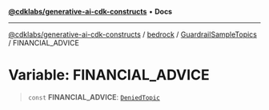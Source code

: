 [**@cdklabs/generative-ai-cdk-constructs**](../../../../../README.md) • **Docs**

***

[@cdklabs/generative-ai-cdk-constructs](../../../../../README.md) / [bedrock](../../../README.md) / [GuardrailSampleTopics](../README.md) / FINANCIAL\_ADVICE

# Variable: FINANCIAL\_ADVICE

> `const` **FINANCIAL\_ADVICE**: [`DeniedTopic`](../../../interfaces/DeniedTopic.md)
